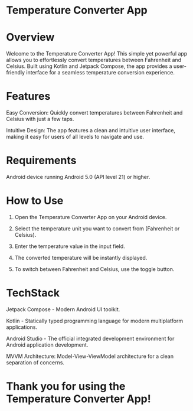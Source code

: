 # Temperature Converter App
# Overview


Welcome to the Temperature Converter App! This simple yet powerful app allows you to effortlessly convert temperatures between Fahrenheit and Celsius. Built using Kotlin and Jetpack Compose, the app provides a user-friendly interface for a seamless temperature conversion experience.


# Features


Easy Conversion: Quickly convert temperatures between Fahrenheit and Celsius with just a few taps.


Intuitive Design: The app features a clean and intuitive user interface, making it easy for users of all levels to navigate and use.


# Requirements


Android device running Android 5.0 (API level 21) or higher.

# How to Use

1) Open the Temperature Converter App on your Android device.


2) Select the temperature unit you want to convert from (Fahrenheit or Celsius).


3) Enter the temperature value in the input field.


4) The converted temperature will be instantly displayed.


5) To switch between Fahrenheit and Celsius, use the toggle button.


# TechStack


Jetpack Compose - Modern Android UI toolkit.


Kotlin - Statically typed programming language for modern multiplatform applications.


Android Studio - The official integrated development environment for Android application development.


MVVM Architecture: Model-View-ViewModel architecture for a clean separation of concerns.



# Thank you for using the Temperature Converter App!

